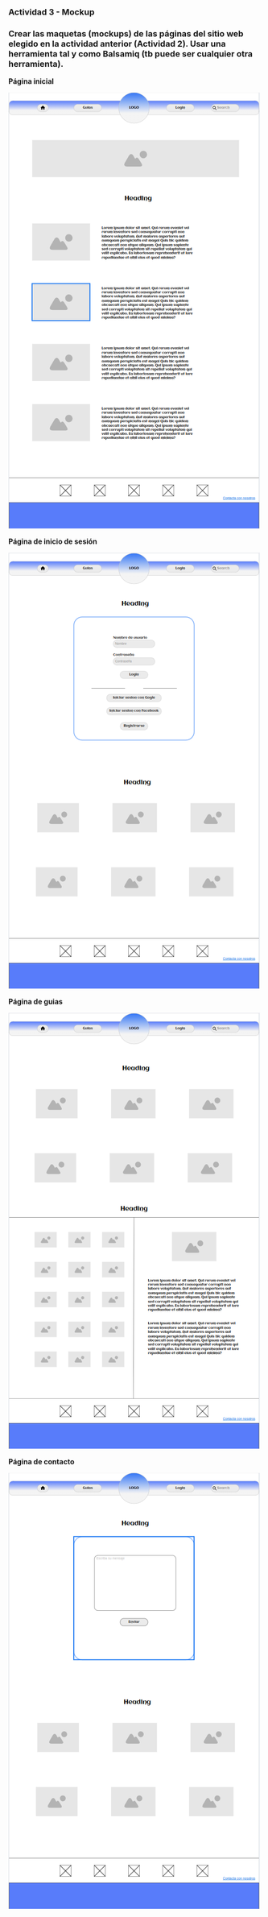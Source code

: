 ### Actividad 3 - Mockup
### Crear las maquetas (mockups) de las páginas del sitio web elegido en la actividad anterior (Actividad 2). Usar una herramienta tal y como Balsamiq (tb puede ser cualquier otra herramienta).

**Página inicial**

![home](imagenes/Home.png)

**Página de inicio de sesión**

![login](imagenes/Login.png)

**Página de guias**

![guias](imagenes/Guias.png)

**Página de contacto**

![contacto](imagenes/Contacto.png)